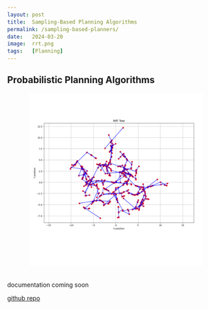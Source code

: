 ```yaml
---
layout: post
title:  Sampling-Based Planning Algorithms
permalink: /sampling-based-planners/
date:   2024-03-20
image:  rrt.png
tags:   [Planning]
---
```

## Probabilistic Planning Algorithms

<!-- ### Randomly Sampled Control Inputs

### PRM

### RRT -->
<center><img src="/img/rrt.png" alt="RRT" height="400" width="400"></center>
<br>

documentation coming soon

[github repo](https://github.com/ashwathkart/sampling-based-planning.git)